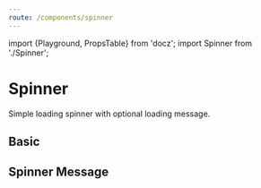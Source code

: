 ```yaml
---
route: /components/spinner
---
```


import {Playground, PropsTable} from 'docz';
import Spinner from './Spinner';

# Spinner

Simple loading spinner with optional loading message.

<PropsTable of={Spinner} />

## Basic

<Playground>
  <Spinner />
</Playground>

## Spinner Message

<Playground>
  <Spinner message="Loading data..." />
</Playground>
